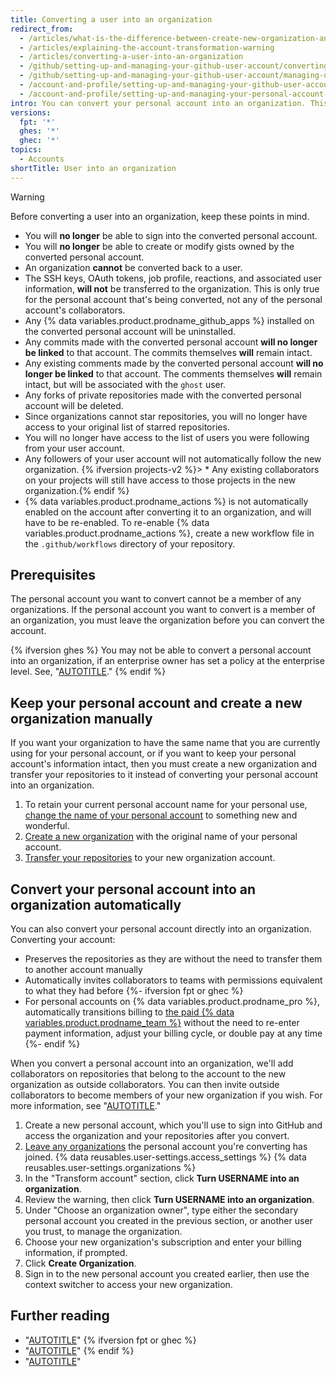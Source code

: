 ```yaml
---
title: Converting a user into an organization
redirect_from:
  - /articles/what-is-the-difference-between-create-new-organization-and-turn-account-into-an-organization
  - /articles/explaining-the-account-transformation-warning
  - /articles/converting-a-user-into-an-organization
  - /github/setting-up-and-managing-your-github-user-account/converting-a-user-into-an-organization
  - /github/setting-up-and-managing-your-github-user-account/managing-user-account-settings/converting-a-user-into-an-organization
  - /account-and-profile/setting-up-and-managing-your-github-user-account/managing-user-account-settings/converting-a-user-into-an-organization
  - /account-and-profile/setting-up-and-managing-your-personal-account-on-github/managing-personal-account-settings/converting-a-user-into-an-organization
intro: You can convert your personal account into an organization. This allows more granular permissions for repositories that belong to the organization.
versions:
  fpt: '*'
  ghes: '*'
  ghec: '*'
topics:
  - Accounts
shortTitle: User into an organization
---
```


> [!WARNING]
> Before converting a user into an organization, keep these points in mind.
>
> * You will **no longer** be able to sign into the converted personal account.
> * You will **no longer** be able to create or modify gists owned by the converted personal account.
> * An organization **cannot** be converted back to a user.
> * The SSH keys, OAuth tokens, job profile, reactions, and associated user information, **will not** be transferred to the organization. This is only true for the personal account that's being converted, not any of the personal account's collaborators.
> * Any {% data variables.product.prodname_github_apps %} installed on the converted personal account will be uninstalled.
> * Any commits made with the converted personal account **will no longer be linked** to that account. The commits themselves **will** remain intact.
> * Any existing comments made by the converted personal account **will no longer be linked** to that account. The comments themselves **will** remain intact, but will be associated with the `ghost` user.
> * Any forks of private repositories made with the converted personal account will be deleted.
> * Since organizations cannot star repositories, you will no longer have access to your original list of starred repositories.
> * You will no longer have access to the list of users you were following from your user account.
> * Any followers of your user account will not automatically follow the new organization.
{% ifversion projects-v2 %}> * Any existing collaborators on your projects will still have access to those projects in the new organization.{% endif %}
> * {% data variables.product.prodname_actions %} is not automatically enabled on the account after converting it to an organization, and will have to be re-enabled. To re-enable {% data variables.product.prodname_actions %}, create a new workflow file in the `.github/workflows` directory of your repository.

## Prerequisites

The personal account you want to convert cannot be a member of any organizations. If the personal account you want to convert is a member of an organization, you must leave the organization before you can convert the account.

{% ifversion ghes %}
You may not be able to convert a personal account into an organization, if an enterprise owner has set a policy at the enterprise level. See, "[AUTOTITLE](/admin/managing-accounts-and-repositories/managing-organizations-in-your-enterprise/preventing-users-from-creating-organizations)."
{% endif %}

## Keep your personal account and create a new organization manually

If you want your organization to have the same name that you are currently using for your personal account, or if you want to keep your personal account's information intact, then you must create a new organization and transfer your repositories to it instead of converting your personal account into an organization.

1. To retain your current personal account name for your personal use, [change the name of your personal account](/account-and-profile/setting-up-and-managing-your-personal-account-on-github/managing-user-account-settings/changing-your-github-username) to something new and wonderful.
1. [Create a new organization](/organizations/collaborating-with-groups-in-organizations/creating-a-new-organization-from-scratch) with the original name of your personal account.
1. [Transfer your repositories](/repositories/creating-and-managing-repositories/transferring-a-repository) to your new organization account.

## Convert your personal account into an organization automatically

You can also convert your personal account directly into an organization. Converting your account:
* Preserves the repositories as they are without the need to transfer them to another account manually
* Automatically invites collaborators to teams with permissions equivalent to what they had before
{%- ifversion fpt or ghec %}
* For personal accounts on {% data variables.product.prodname_pro %}, automatically transitions billing to [the paid {% data variables.product.prodname_team %}](/billing/managing-the-plan-for-your-github-account/about-billing-for-plans) without the need to re-enter payment information, adjust your billing cycle, or double pay at any time
{%- endif %}

When you convert a personal account into an organization, we'll add collaborators on repositories that belong to the account to the new organization as outside collaborators. You can then invite outside collaborators to become members of your new organization if you wish. For more information, see "[AUTOTITLE](/organizations/managing-peoples-access-to-your-organization-with-roles/roles-in-an-organization#outside-collaborators)."

1. Create a new personal account, which you'll use to sign into GitHub and access the organization and your repositories after you convert.
1. [Leave any organizations](/account-and-profile/setting-up-and-managing-your-personal-account-on-github/managing-your-membership-in-organizations/removing-yourself-from-an-organization) the personal account you're converting has joined.
{% data reusables.user-settings.access_settings %}
{% data reusables.user-settings.organizations %}
1. In the "Transform account" section, click **Turn USERNAME into an organization**.
1. Review the warning, then click **Turn USERNAME into an organization**.
1. Under "Choose an organization owner", type either the secondary personal account you created in the previous section, or another user you trust, to manage the organization.
1. Choose your new organization's subscription and enter your billing information, if prompted.
1. Click **Create Organization**.
1. Sign in to the new personal account you created earlier, then use the context switcher to access your new organization.

## Further reading

* "[AUTOTITLE](/organizations/organizing-members-into-teams)"
{% ifversion fpt or ghec %}
* "[AUTOTITLE](/organizations/managing-membership-in-your-organization/inviting-users-to-join-your-organization)"
{% endif %}
* "[AUTOTITLE](/account-and-profile/setting-up-and-managing-your-personal-account-on-github/managing-your-membership-in-organizations/accessing-an-organization)"
